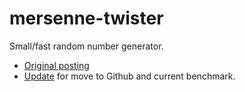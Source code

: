 mersenne-twister
================

Small/fast random number generator.

* [Original posting](http://bannister.us/weblog/2007/mersenne-twister-random-number-generator/)
* [Update](/2007/example-mersenne-twister/) for move to Github and current benchmark.

